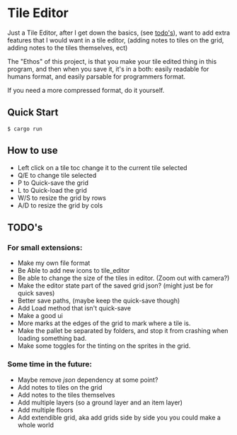 # Tile Editor

Just a Tile Editor, after I get down the basics, (see [todo's](#todos)), want to add extra features that I would want in a tile editor, (adding notes to tiles on the grid, adding notes to the tiles themselves, ect)

The "Ethos" of this project, is that you make your tile edited thing in this program, and then when you save it, it's in a both: easily readable for humans format, and easily parsable for programmers format.

If you need a more compressed format, do it yourself.

## Quick Start

```console
$ cargo run
```

## How to use

- Left click on a tile toc change it to the current tile selected
- Q/E to change tile selected
- P to Quick-save the grid
- L to Quick-load the grid
- W/S to resize the grid by rows
- A/D to resize the grid by cols

## TODO's

### For small extensions:

- Make my own file format
- Be Able to add new icons to tile_editor
- Be able to change the size of the tiles in editor. (Zoom out with camera?)
- Make the editor state part of the saved grid json? (might just be for quick saves)
- Better save paths, (maybe keep the quick-save though)
- Add Load method that isn't quick-save
- Make a good ui
- More marks at the edges of the grid to mark where a tile is.
- Make the pallet be separated by folders, and stop it from crashing when loading something bad.
- Make some toggles for the tinting on the sprites in the grid.

### Some time in the future:

- Maybe remove _json_ dependency at some point?
- Add notes to tiles on the grid
- Add notes to the tiles themselves
- Add multiple layers (so a ground layer and an item layer)
- Add multiple floors
- Add extendible grid, aka add grids side by side you you could make a whole world
